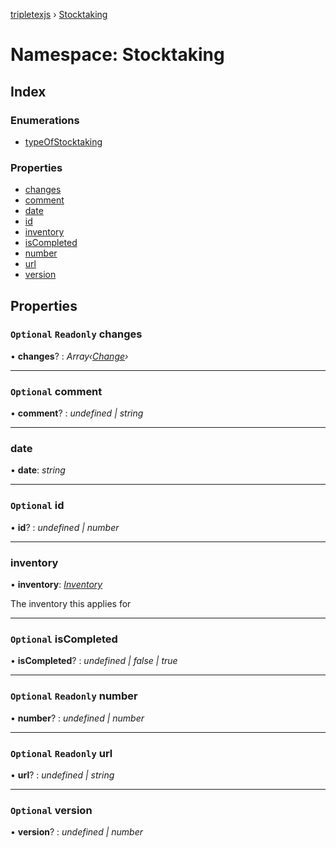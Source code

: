 [tripletexjs](../README.md) › [Stocktaking](stocktaking.md)

# Namespace: Stocktaking

## Index

### Enumerations

* [typeOfStocktaking](../enums/stocktaking.typeofstocktaking.md)

### Properties

* [changes](stocktaking.md#optional-readonly-changes)
* [comment](stocktaking.md#optional-comment)
* [date](stocktaking.md#date)
* [id](stocktaking.md#optional-id)
* [inventory](stocktaking.md#inventory)
* [isCompleted](stocktaking.md#optional-iscompleted)
* [number](stocktaking.md#optional-readonly-number)
* [url](stocktaking.md#optional-readonly-url)
* [version](stocktaking.md#optional-version)

## Properties

### `Optional` `Readonly` changes

• **changes**? : *Array‹[Change](change.md)›*

___

### `Optional` comment

• **comment**? : *undefined | string*

___

###  date

• **date**: *string*

___

### `Optional` id

• **id**? : *undefined | number*

___

###  inventory

• **inventory**: *[Inventory](../interfaces/inventory.md)*

The inventory this applies for

___

### `Optional` isCompleted

• **isCompleted**? : *undefined | false | true*

___

### `Optional` `Readonly` number

• **number**? : *undefined | number*

___

### `Optional` `Readonly` url

• **url**? : *undefined | string*

___

### `Optional` version

• **version**? : *undefined | number*
